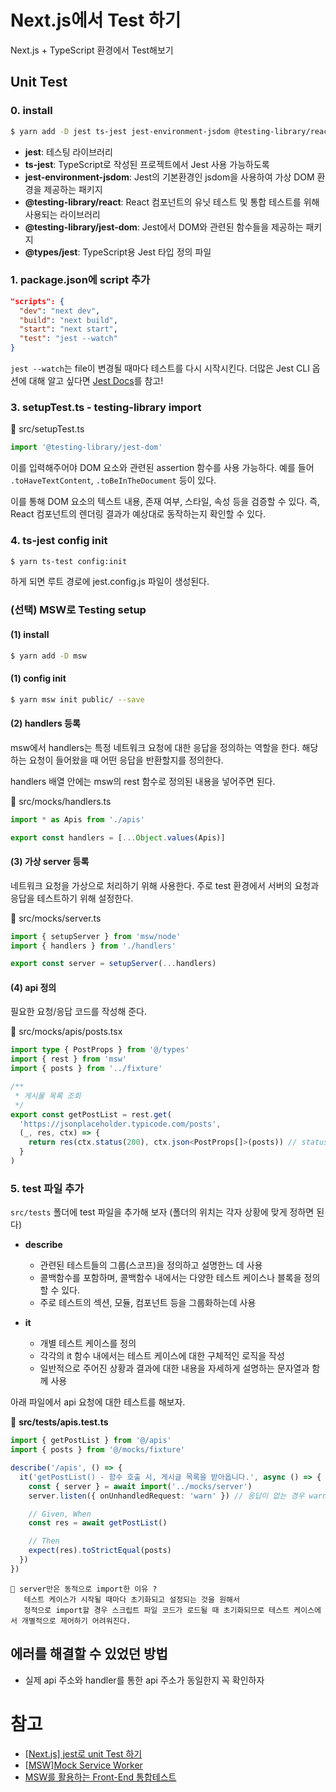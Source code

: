 # Next.js에서 Test 하기

Next.js + TypeScript 환경에서 Test해보기

## Unit Test

### 0. install

```bash
$ yarn add -D jest ts-jest jest-environment-jsdom @testing-library/react @testing-library/jest-dom @types/jest
```

- **jest**: 테스팅 라이브러리
- **ts-jest**: TypeScript로 작성된 프로젝트에서 Jest 사용 가능하도록
- **jest-environment-jsdom**: Jest의 기본환경인 jsdom을 사용하여 가상 DOM 환경을 제공하는 패키지
- **@testing-library/react**: React 컴포넌트의 유닛 테스트 및 통합 테스트를 위해 사용되는 라이브러리
- **@testing-library/jest-dom**: Jest에서 DOM와 관련된 함수들을 제공하는 패키지
- **@types/jest**: TypeScript용 Jest 타입 정의 파일

### 1. package.json에 script 추가

```json
"scripts": {
  "dev": "next dev",
  "build": "next build",
  "start": "next start",
  "test": "jest --watch"
}
```

`jest --watch`는 file이 변경될 때마다 테스트를 다시 시작시킨다. 더많은 Jest CLI 옵션에 대해 알고 싶다면 [Jest Docs](https://jestjs.io/docs/cli#reference)를 참고!

### 3. setupTest.ts - testing-library import

📜 src/setupTest.ts

```ts
import '@testing-library/jest-dom'
```

이를 입력해주어야 DOM 요소와 관련된 assertion 함수를 사용 가능하다. 예를 들어 `.toHaveTextContent`, `.toBeInTheDocument` 등이 있다.

이를 통해 DOM 요소의 텍스트 내용, 존재 여부, 스타일, 속성 등을 검증할 수 있다. 즉, React 컴포넌트의 렌더링 결과가 예상대로 동작하는지 확인할 수 있다.

### 4. ts-jest config init

```bash
$ yarn ts-test config:init
```

하게 되면 루트 경로에 jest.config.js 파일이 생성된다.

### (선택) MSW로 Testing setup

#### (1) install

```bash
$ yarn add -D msw
```

#### (1) config init

```bash
$ yarn msw init public/ --save
```

#### (2) handlers 등록

msw에서 handlers는 특정 네트워크 요청에 대한 응답을 정의하는 역할을 한다. 해당하는 요청이 들어왔을 때 어떤 응답을 반환할지를 정의한다.

handlers 배열 안에는 msw의 rest 함수로 정의된 내용을 넣어주면 된다.

📜 src/mocks/handlers.ts

```ts
import * as Apis from './apis'

export const handlers = [...Object.values(Apis)]
```

#### (3) 가상 server 등록

네트워크 요청을 가상으로 처리하기 위해 사용한다. 주로 test 환경에서 서버의 요청과 응답을 테스트하기 위해 설정한다.

📜 src/mocks/server.ts

```ts
import { setupServer } from 'msw/node'
import { handlers } from './handlers'

export const server = setupServer(...handlers)
```

#### (4) api 정의

필요한 요청/응답 코드를 작성해 준다.

📜 src/mocks/apis/posts.tsx

```ts
import type { PostProps } from '@/types'
import { rest } from 'msw'
import { posts } from '../fixture'

/**
 * 게시물 목록 조회
 */
export const getPostList = rest.get(
  'https://jsonplaceholder.typicode.com/posts',
  (_, res, ctx) => {
    return res(ctx.status(200), ctx.json<PostProps[]>(posts)) // status를 포함하지 말자..⭐️
  }
)
```

### 5. test 파일 추가

`src/tests` 폴더에 test 파일을 추가해 보자 (폴더의 위치는 각자 상황에 맞게 정하면 된다)

- **describe**

  - 관련된 테스트들의 그룹(스코프)을 정의하고 설명한느 데 사용
  - 콜백함수를 포함하며, 콜백함수 내에서는 다양한 테스트 케이스나 블록을 정의할 수 있다.
  - 주로 테스트의 섹션, 모듈, 컴포넌트 등을 그룹화하는데 사용

- **it**
  - 개별 테스트 케이스를 정의
  - 각각의 it 함수 내에서는 테스트 케이스에 대한 구체적인 로직을 작성
  - 일반적으로 주어진 상황과 결과에 대한 내용을 자세하게 설명하는 문자열과 함께 사용

아래 파일에서 api 요청에 대한 테스트를 해보자.

📜 **src/tests/apis.test.ts**

```ts
import { getPostList } from '@/apis'
import { posts } from '@/mocks/fixture'

describe('/apis', () => {
  it('getPostList() - 함수 호출 시, 게시글 목록을 받아옵니다.', async () => {
    const { server } = await import('../mocks/server')
    server.listen({ onUnhandledRequest: 'warn' }) // 응답이 없는 경우 warning

    // Given, When
    const res = await getPostList()

    // Then
    expect(res).toStrictEqual(posts)
  })
})
```

```
🤔 server만은 동적으로 import한 이유 ?
   테스트 케이스가 시작될 때마다 초기화되고 설정되는 것을 원해서
   정적으로 import할 경우 스크립트 파일 코드가 로드될 때 초기화되므로 테스트 케이스에서 개별적으로 제어하기 어려워진다.
```

## 에러를 해결할 수 있었던 방법

- 실제 api 주소와 handler를 통한 api 주소가 동일한지 꼭 확인하자

# 참고

- [[Next.js] jest로 unit Test 하기](https://nuhends.tistory.com/129)
- [[MSW]Mock Service Worker](https://velog.io/@hyo123/MSW-Mock-Service-Worker)
- [MSW를 활용하는 Front-End 통합테스트](https://fe-developers.kakaoent.com/2022/220825-msw-integration-testing/)
